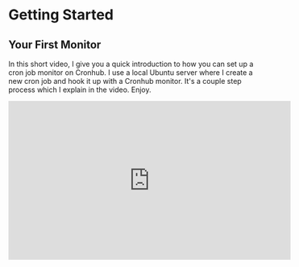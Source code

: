 # Getting Started

## Your First Monitor

In this short video, I give you a quick introduction to how you can set up a cron job monitor on Cronhub. I use a local Ubuntu server where I create a new cron job and hook it up with a Cronhub monitor. It's a couple step process which I explain in the video. Enjoy.

<iframe width="560" height="315" src="https://www.youtube.com/embed/Ets8vJYe1BI?ecver=1" frameborder="0" allow="autoplay; encrypted-media" allowfullscreen></iframe>
